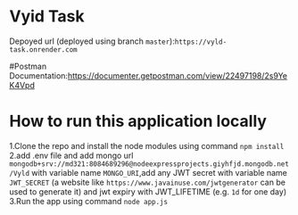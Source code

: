 # Vyid Task</br>
Depoyed url (deployed using  branch `master`):`https://vyld-task.onrender.com`


#Postman Documentation:https://documenter.getpostman.com/view/22497198/2s9YeK4Vpd</br>


# How to run this application locally
1.Clone the repo and install the node  modules using command `npm install`</br>
2.add .env file and add mongo url `mongodb+srv://md321:8084689296@nodeexpressprojects.giyhfjd.mongodb.net/Vyld` with variable name `MONGO_URI`,add any  JWT secret with variable name `JWT_SECRET` (a website like `https://www.javainuse.com/jwtgenerator` can be used to generate it)  and jwt expiry with JWT_LIFETIME (e.g. `1d` for one day)  </br>
3.Run the app using command `node app.js`</br>
